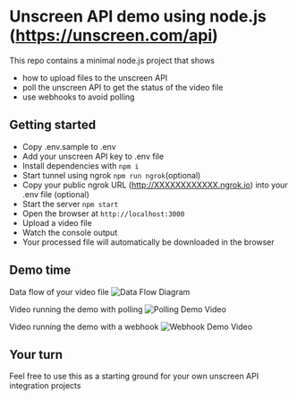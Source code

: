 # Unscreen API demo using node.js (https://unscreen.com/api)
This repo contains a minimal node.js project that shows
* how to upload files to the unscreen API
* poll the unscreen API to get the status of the video file
* use webhooks to avoid polling

## Getting started
* Copy .env.sample to .env
* Add your unscreen API key to .env file
* Install dependencies with `npm i`
* Start tunnel using ngrok `npm run ngrok`(optional)
* Copy your public ngrok URL (http://XXXXXXXXXXXX.ngrok.io) into your .env file (optional)
* Start the server `npm start`
* Open the browser at `http://localhost:3000`
* Upload a video file
* Watch the console output
* Your processed file will automatically be downloaded in the browser

## Demo time

Data flow of your video file
![Data Flow Diagram](https://github.com/remove-bg/unscreen-api-nodejs-demo/blob/master/readme_assets/data_flow.jpg?raw=true)

Video running the demo with polling
![Polling Demo Video](https://github.com/remove-bg/unscreen-api-nodejs-demo/blob/master/readme_assets/polling.gif?raw=true)

Video running the demo with a webhook
![Webhook Demo Video](https://github.com/remove-bg/unscreen-api-nodejs-demo/blob/master/readme_assets/webhook.gif?raw=true)

## Your turn

Feel free to use this as a starting ground for your own unscreen API integration projects
